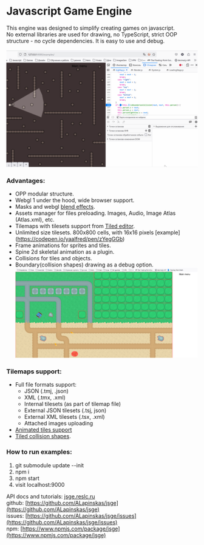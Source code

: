 # Javascript Game Engine

This engine was designed to simplify creating games on javascript. \
No external libraries are used for drawing, no TypeScript, strict OOP structure - no cycle dependencies. It is easy to use and debug. \
\
![Alt text](Debug.gif?raw=true "Title")

### Advantages:
* OPP modular structure.
* Webgl 1 under the hood, wide browser support.
* Masks and webgl [blend effects](https://developer.mozilla.org/en-US/docs/Web/API/WebGLRenderingContext/blendFunc).
* Assets manager for files preloading. Images, Audio, Image Atlas (Atlas.xml), etc.
* Tilemaps with tilesets support from [Tiled editor](https://www.mapeditor.org).
* Unlimited size tilesets. 800x800 cells, with 16x16 pixels [example] (https://codepen.io/yaalfred/pen/zYegGGb)
* Frame animations for sprites and tiles.
* Spine 2d skeletal animation as a plugin.
* Collisions for tiles and objects.
* Boundary(collision shapes) drawing as a debug option.
![Boundaries draw](boundaries_draw.png?raw=true "Boundaries draw")

### Tilemaps support:
* Full file formats support: 
    - JSON (.tmj, .json)
    - XML (.tmx, .xml)
    - Internal tilesets (as part of tilemap file)
    - External JSON tilesets (.tsj, json)
    - External XML tilesets (.tsx, .xml)
    - Attached images uploading
* [Animated tiles support](https://doc.mapeditor.org/en/stable/manual/editing-tilesets/#tile-animation-editor)
* [Tiled collision shapes](https://doc.mapeditor.org/en/stable/manual/editing-tilesets/#tile-collision-editor).

### How to run examples:
1. git submodule update --init
2. npm i
3. npm start
4. visit localhost:9000

API docs and tutorials: [jsge.reslc.ru](https://jsge.reslc.ru) \
github: [https://github.com/ALapinskas/jsge](https://github.com/ALapinskas/jsge) \
issues: [https://github.com/ALapinskas/jsge/issues](https://github.com/ALapinskas/jsge/issues) \
npm: [https://www.npmjs.com/package/jsge](https://www.npmjs.com/package/jsge) 